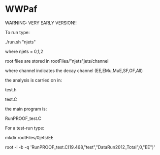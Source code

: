 # WWPaf

WARNING: VERY EARLY VERSION!!

To run type: 

./run.sh "njets"

where njets = 0,1,2

root files are stored in rootFiles/"njets"jets/channel

where channel indicates the decay channel (EE,EMu,MuE,SF,OF,All)

the analysis is carried on in:

test.h

test.C

the main program is:

RunPROOF_test.C

For a test-run type:

mkdir rootFiles/0jets/EE

root -l -b -q 'RunPROOF_test.C(19.468,"test","DataRun2012_Total",0,"EE")'
